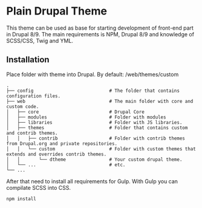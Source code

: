 # Plain Drupal Theme

This theme can be used as base for starting development of front-end part in Drupal 8/9.
The main requirements is NPM, Drupal 8/9 and knowledge of SCSS/CSS, Twig and YML.

## Installation

Place folder with theme into Drupal. By default: /web/themes/custom

```
.
├── config                            # The folder that contains configuration files.
├── web                               # The main folder with core and custom code.
│   ├── core                          # Drupal Core
│   ├── modules                       # Folder with modules
│   ├── libraries                     # Folder with JS libraries.
│   ├── themes                        # Folder that contains custom and contrib themes.
│   │   ├── contrib                   # Folder with contrib themes from Drupal.org and private repositories.
│   │   └── custom                    # Folder with custom themes that extends and overrides contrib themes.
│   │       └── dtheme                # Your custom drupal theme.
│   └── ...                           # etc.
└── ...
```

After that need to install all requirements for Gulp.
With Gulp you can compilate SCSS into CSS.

```
npm install
```
